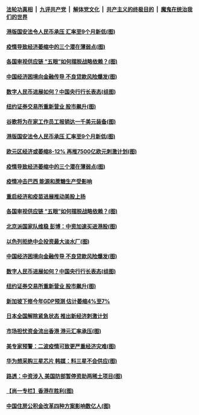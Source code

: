 ####  [法轮功真相](../../../../basic/blob/master/README.md?t=05280431) &nbsp;|&nbsp; [九评共产党](../../../../9ping.md/blob/master/README.md?t=05280431) &nbsp;|&nbsp; [解体党文化](../../../../jtdwh.md/blob/master/README.md?t=05280431)  &nbsp;|&nbsp; [共产主义的终极目的](../../../../gczydzjmd.md/blob/master/README.md?t=05280431) &nbsp;|&nbsp; [魔鬼在统治我们的世界](../../../../mgztzwmdsj.md/blob/master/README.md?t=05280431) 

#### [港版国安法令人民币承压 汇率至9个月新低(图)](../pages/p5/934633.md?t=05280431) 

#### [疫情导致经济萎缩中的三个潜在薄弱点(图)](../pages/p5/934643.md?t=05280431) 

#### [各国审视供应链 “五眼”如何摆脱战略依赖？(图)](../pages/p5/934594.md?t=05280431) 

#### [中国经济困境向金融传导 不良贷款风险爆发(图)](../pages/p5/934568.md?t=05280431) 

#### [数字人民币进展如何？中国央行行长表态(组图)](../pages/p5/934550.md?t=05280431) 

#### [纽约证券交易所重新营业 股市飙升(图)](../pages/p5/934542.md?t=05280431) 

#### [谷歌将为在家工作员工报销达一千美元装备(图)](../pages/p5/934672.md?t=05280431) 

#### [港版国安法令人民币承压 汇率至9个月新低(图)](../pages/p5/934633.md?t=05280431) 

#### [欧元区经济或萎缩8-12% 再推7500亿欧元刺激计划(图)](../pages/p5/934652.md?t=05280431) 

#### [疫情导致经济萎缩中的三个潜在薄弱点(图)](../pages/p5/934643.md?t=05280431) 

#### [疫情冲击巴西 能源和蔗糖生产受影响](../pages/p5/934641.md?t=05280431) 

#### [重启经济和疫苗进展推动美股上扬](../pages/p5/934639.md?t=05280431) 

#### [各国审视供应链 “五眼”如何摆脱战略依赖？(图)](../pages/p5/934594.md?t=05280431) 

#### [北京派国家队维稳 彭博：中资加速买进港股(图)](../pages/p5/934620.md?t=05280431) 

#### [以色列拒绝中企投资最大淡水厂(图)](../pages/p5/934617.md?t=05280431) 

#### [中国经济困境向金融传导 不良贷款风险爆发(图)](../pages/p5/934568.md?t=05280431) 

#### [数字人民币进展如何？中国央行行长表态(组图)](../pages/p5/934550.md?t=05280431) 

#### [纽约证券交易所重新营业 股市飙升(图)](../pages/p5/934542.md?t=05280431) 

#### [新加坡下修今年GDP预测 估计萎缩4%至7%](../pages/p5/934533.md?t=05280431) 

#### [日本全国解除紧急状态 推出新经济刺激计划](../pages/p5/934532.md?t=05280431) 

#### [市场担忧资金流出香港 港元汇率承压(图)](../pages/p5/934520.md?t=05280431) 

#### [美专家预警：二波疫情可致更严重经济灾难(图)](../pages/p5/934451.md?t=05280431) 

#### [华为想采购三星芯片 韩媒：料三星不会供应(图)](../pages/p5/934487.md?t=05280431) 

#### [路透：中资涉入 美国防部暂停资助两稀土项目(图)](../pages/p5/934486.md?t=05280431) 

#### [【尚一专栏】香港在胜利(图)](../pages/p5/934460.md?t=05280431) 

#### [中国住房公积金改革四种方案影响数亿人(图)](../pages/p5/934432.md?t=05280431) 

